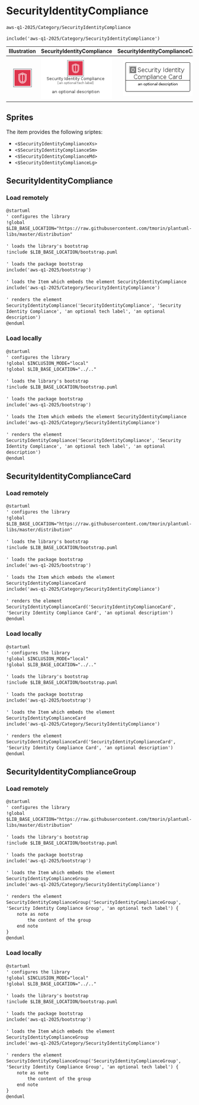 # SecurityIdentityCompliance


```text
aws-q1-2025/Category/SecurityIdentityCompliance
```

```text
include('aws-q1-2025/Category/SecurityIdentityCompliance')
```



| Illustration | SecurityIdentityCompliance | SecurityIdentityComplianceCard | SecurityIdentityComplianceGroup |
| :---: | :---: | :---: | :---: |
| ![illustration for Illustration](../../aws-q1-2025/Category/SecurityIdentityCompliance.png) | ![illustration for SecurityIdentityCompliance](../../aws-q1-2025/Category/SecurityIdentityCompliance.Local.png) | ![illustration for SecurityIdentityComplianceCard](../../aws-q1-2025/Category/SecurityIdentityComplianceCard.Local.png) | ![illustration for SecurityIdentityComplianceGroup](../../aws-q1-2025/Category/SecurityIdentityComplianceGroup.Local.png) |



## Sprites
The item provides the following sriptes:

- `<$SecurityIdentityComplianceXs>`
- `<$SecurityIdentityComplianceSm>`
- `<$SecurityIdentityComplianceMd>`
- `<$SecurityIdentityComplianceLg>`





## SecurityIdentityCompliance

### Load remotely
```plantuml
@startuml
' configures the library
!global $LIB_BASE_LOCATION="https://raw.githubusercontent.com/tmorin/plantuml-libs/master/distribution"

' loads the library's bootstrap
!include $LIB_BASE_LOCATION/bootstrap.puml

' loads the package bootstrap
include('aws-q1-2025/bootstrap')

' loads the Item which embeds the element SecurityIdentityCompliance
include('aws-q1-2025/Category/SecurityIdentityCompliance')

' renders the element
SecurityIdentityCompliance('SecurityIdentityCompliance', 'Security Identity Compliance', 'an optional tech label', 'an optional description')
@enduml
```

### Load locally
```plantuml
@startuml
' configures the library
!global $INCLUSION_MODE="local"
!global $LIB_BASE_LOCATION="../.."

' loads the library's bootstrap
!include $LIB_BASE_LOCATION/bootstrap.puml

' loads the package bootstrap
include('aws-q1-2025/bootstrap')

' loads the Item which embeds the element SecurityIdentityCompliance
include('aws-q1-2025/Category/SecurityIdentityCompliance')

' renders the element
SecurityIdentityCompliance('SecurityIdentityCompliance', 'Security Identity Compliance', 'an optional tech label', 'an optional description')
@enduml
```

## SecurityIdentityComplianceCard

### Load remotely
```plantuml
@startuml
' configures the library
!global $LIB_BASE_LOCATION="https://raw.githubusercontent.com/tmorin/plantuml-libs/master/distribution"

' loads the library's bootstrap
!include $LIB_BASE_LOCATION/bootstrap.puml

' loads the package bootstrap
include('aws-q1-2025/bootstrap')

' loads the Item which embeds the element SecurityIdentityComplianceCard
include('aws-q1-2025/Category/SecurityIdentityCompliance')

' renders the element
SecurityIdentityComplianceCard('SecurityIdentityComplianceCard', 'Security Identity Compliance Card', 'an optional description')
@enduml
```

### Load locally
```plantuml
@startuml
' configures the library
!global $INCLUSION_MODE="local"
!global $LIB_BASE_LOCATION="../.."

' loads the library's bootstrap
!include $LIB_BASE_LOCATION/bootstrap.puml

' loads the package bootstrap
include('aws-q1-2025/bootstrap')

' loads the Item which embeds the element SecurityIdentityComplianceCard
include('aws-q1-2025/Category/SecurityIdentityCompliance')

' renders the element
SecurityIdentityComplianceCard('SecurityIdentityComplianceCard', 'Security Identity Compliance Card', 'an optional description')
@enduml
```

## SecurityIdentityComplianceGroup

### Load remotely
```plantuml
@startuml
' configures the library
!global $LIB_BASE_LOCATION="https://raw.githubusercontent.com/tmorin/plantuml-libs/master/distribution"

' loads the library's bootstrap
!include $LIB_BASE_LOCATION/bootstrap.puml

' loads the package bootstrap
include('aws-q1-2025/bootstrap')

' loads the Item which embeds the element SecurityIdentityComplianceGroup
include('aws-q1-2025/Category/SecurityIdentityCompliance')

' renders the element
SecurityIdentityComplianceGroup('SecurityIdentityComplianceGroup', 'Security Identity Compliance Group', 'an optional tech label') {
    note as note
        the content of the group
    end note
}
@enduml
```

### Load locally
```plantuml
@startuml
' configures the library
!global $INCLUSION_MODE="local"
!global $LIB_BASE_LOCATION="../.."

' loads the library's bootstrap
!include $LIB_BASE_LOCATION/bootstrap.puml

' loads the package bootstrap
include('aws-q1-2025/bootstrap')

' loads the Item which embeds the element SecurityIdentityComplianceGroup
include('aws-q1-2025/Category/SecurityIdentityCompliance')

' renders the element
SecurityIdentityComplianceGroup('SecurityIdentityComplianceGroup', 'Security Identity Compliance Group', 'an optional tech label') {
    note as note
        the content of the group
    end note
}
@enduml
```


